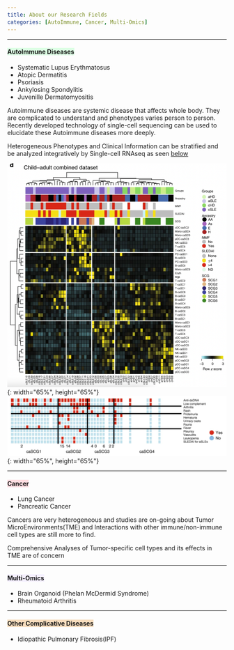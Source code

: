 ```yaml
---
title: About our Research Fields
categories: [AutoImmune, Cancer, Multi-Omics]
---
```

---
#### <span style="background-color: #dcffe4"> AutoImmune Diseases </span>  

* Systematic Lupus Erythmatosus
* Atopic Dermatitis
* Psoriasis
* Ankylosing Spondylitis
* Juvenille Dermatomyositis

Autoimmune diseases are systemic disease that affects whole body. They are complicated to understand and phenotypes varies person to person. Recently developed technology of single-cell sequencing can be used to elucidate these Autoimmune diseases more deeply.  

Heterogeneous Phenotypes and Clinical Information can be stratified and be analyzed integratively by Single-cell RNAseq as seen [below](https://www.nature.com/articles/s41590-020-0743-0)  

![Lupus_stratification](/assets/images/lupus.png){: width="65%", height="65%"}
![Lupus_Phenotypes](/assets/images/lupus2.png){: width="65%", height="65%"}


---
#### <span style="background-color: #ffdce0"> Cancer </span>  

* Lung Cancer
* Pancreatic Cancer  

Cancers are very heterogeneous and studies are on-going about Tumor MicroEnvironments(TME) and Interactions with other immune/non-immune cell types are still more to find.  

Comprehensive Analyses of Tumor-specific cell types and its effects in TME are of concern  


---
#### <span style="background-color: #f5f0ff"> Multi-Omics </span>  

* Brain Organoid (Phelan McDermid Syndrome)  
* Rheumatoid Arthritis  

---
#### <span style="background-color: #F7DDBE"> Other Complicative Diseases </span>  

* Idiopathic Pulmonary Fibrosis(IPF)  

